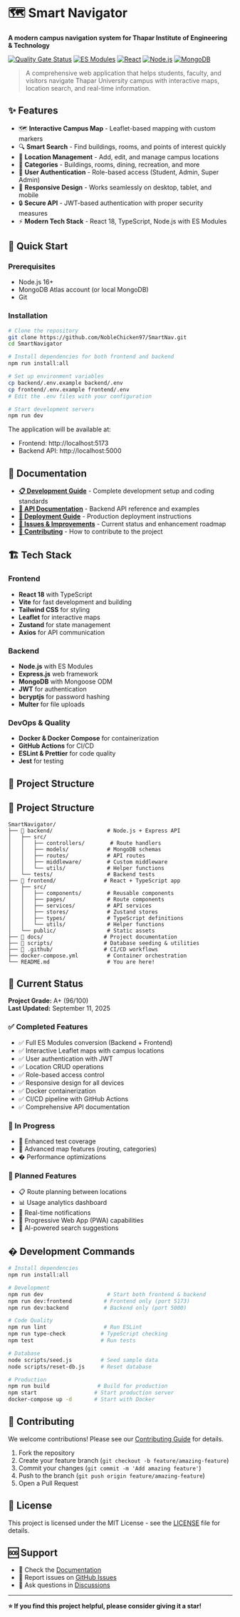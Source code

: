 # 🗺️ Smart Navigator

**A modern campus navigation system for Thapar Institute of Engineering & Technology**

[![Quality Gate Status](https://img.shields.io/badge/Quality%20Gate-A+-brightgreen)](https://github.com/NobleChicken97/SmartNav)
[![ES Modules](https://img.shields.io/badge/ES%20Modules-✓-green)](https://github.com/NobleChicken97/SmartNav)
[![React](https://img.shields.io/badge/React-18-blue)](https://reactjs.org/)
[![Node.js](https://img.shields.io/badge/Node.js-ES%20Modules-green)](https://nodejs.org/)
[![MongoDB](https://img.shields.io/badge/MongoDB-Atlas-47A248)](https://www.mongodb.com/)

> A comprehensive web application that helps students, faculty, and visitors navigate Thapar University campus with interactive maps, location search, and real-time information.

## ✨ Features

- 🗺️ **Interactive Campus Map** - Leaflet-based mapping with custom markers
- 🔍 **Smart Search** - Find buildings, rooms, and points of interest quickly  
- 📍 **Location Management** - Add, edit, and manage campus locations
- 🎯 **Categories** - Buildings, rooms, dining, recreation, and more
- 👤 **User Authentication** - Role-based access (Student, Admin, Super Admin)
- 📱 **Responsive Design** - Works seamlessly on desktop, tablet, and mobile
- 🔒 **Secure API** - JWT-based authentication with proper security measures
- ⚡ **Modern Tech Stack** - React 18, TypeScript, Node.js with ES Modules

## 🚀 Quick Start

### Prerequisites
- Node.js 16+ 
- MongoDB Atlas account (or local MongoDB)
- Git

### Installation

```bash
# Clone the repository
git clone https://github.com/NobleChicken97/SmartNav.git
cd SmartNavigator

# Install dependencies for both frontend and backend
npm run install:all

# Set up environment variables
cp backend/.env.example backend/.env
cp frontend/.env.example frontend/.env
# Edit the .env files with your configuration

# Start development servers
npm run dev
```

The application will be available at:
- Frontend: http://localhost:5173
- Backend API: http://localhost:5000

## 📖 Documentation

- **[📋 Development Guide](./docs/DEVELOPMENT.md)** - Complete development setup and coding standards
- **[🔌 API Documentation](./docs/API.md)** - Backend API reference and examples  
- **[🚀 Deployment Guide](./docs/DEPLOYMENT.md)** - Production deployment instructions
- **[🐛 Issues & Improvements](./docs/ISSUES_AND_IMPROVEMENTS.md)** - Current status and enhancement roadmap
- **[🤝 Contributing](./docs/CONTRIBUTING.md)** - How to contribute to the project

## 🏗️ Tech Stack

### Frontend
- **React 18** with TypeScript
- **Vite** for fast development and building
- **Tailwind CSS** for styling
- **Leaflet** for interactive maps
- **Zustand** for state management
- **Axios** for API communication

### Backend  
- **Node.js** with ES Modules
- **Express.js** web framework
- **MongoDB** with Mongoose ODM
- **JWT** for authentication
- **bcryptjs** for password hashing
- **Multer** for file uploads

### DevOps & Quality
- **Docker & Docker Compose** for containerization
- **GitHub Actions** for CI/CD
- **ESLint & Prettier** for code quality
- **Jest** for testing

## 📁 Project Structure

## 📁 Project Structure

```
SmartNavigator/
├── 📁 backend/                 # Node.js + Express API
│   ├── src/
│   │   ├── controllers/        # Route handlers
│   │   ├── models/            # MongoDB schemas  
│   │   ├── routes/            # API routes
│   │   ├── middleware/        # Custom middleware
│   │   └── utils/             # Helper functions
│   └── tests/                 # Backend tests
├── 📁 frontend/               # React + TypeScript app
│   ├── src/
│   │   ├── components/        # Reusable components
│   │   ├── pages/             # Route components  
│   │   ├── services/          # API services
│   │   ├── stores/            # Zustand stores
│   │   ├── types/             # TypeScript definitions
│   │   └── utils/             # Helper functions
│   └── public/                # Static assets
├── 📁 docs/                   # Project documentation
├── 📁 scripts/                # Database seeding & utilities  
├── 📁 .github/                # CI/CD workflows
├── docker-compose.yml         # Container orchestration
└── README.md                  # You are here!
```

## 🎯 Current Status

**Project Grade:** A+ (96/100)  
**Last Updated:** September 11, 2025

### ✅ Completed Features
- ✅ Full ES Modules conversion (Backend + Frontend)
- ✅ Interactive Leaflet maps with campus locations
- ✅ User authentication with JWT
- ✅ Location CRUD operations
- ✅ Role-based access control
- ✅ Responsive design for all devices
- ✅ Docker containerization
- ✅ CI/CD pipeline with GitHub Actions
- ✅ Comprehensive API documentation

### 🚧 In Progress  
- 🔄 Enhanced test coverage
- 🔄 Advanced map features (routing, categories)
- � Performance optimizations

### 🎯 Planned Features
- 📋 Route planning between locations
- 📊 Usage analytics dashboard
- 🔔 Real-time notifications
- 📱 Progressive Web App (PWA) capabilities
- 🤖 AI-powered search suggestions

## �️ Development Commands

```bash
# Install dependencies
npm run install:all

# Development
npm run dev                    # Start both frontend & backend
npm run dev:frontend          # Frontend only (port 5173)  
npm run dev:backend           # Backend only (port 5000)

# Code Quality
npm run lint                  # Run ESLint
npm run type-check           # TypeScript checking
npm test                     # Run tests

# Database
node scripts/seed.js         # Seed sample data
node scripts/reset-db.js     # Reset database

# Production
npm run build               # Build for production
npm start                  # Start production server
docker-compose up -d       # Start with Docker
```

## 🤝 Contributing

We welcome contributions! Please see our [Contributing Guide](./docs/CONTRIBUTING.md) for details.

1. Fork the repository
2. Create your feature branch (`git checkout -b feature/amazing-feature`)
3. Commit your changes (`git commit -m 'Add amazing feature'`)
4. Push to the branch (`git push origin feature/amazing-feature`)  
5. Open a Pull Request

## 📄 License

This project is licensed under the MIT License - see the [LICENSE](LICENSE) file for details.

## 🆘 Support

- 📖 Check the [Documentation](./docs/)
- 🐛 Report issues on [GitHub Issues](https://github.com/NobleChicken97/SmartNav/issues)
- 💬 Ask questions in [Discussions](https://github.com/NobleChicken97/SmartNav/discussions)

---

**⭐ If you find this project helpful, please consider giving it a star!**
